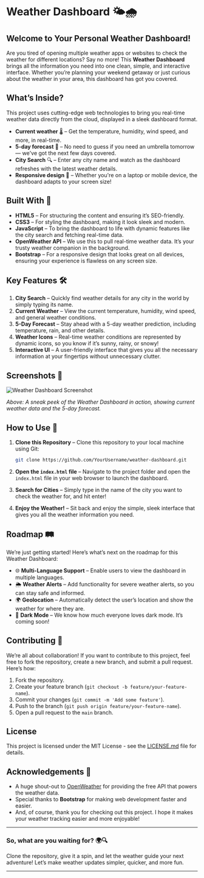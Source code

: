 # **Weather Dashboard** 🌤️🌧️

## Welcome to Your Personal Weather Dashboard!

Are you tired of opening multiple weather apps or websites to check the weather for different locations? Say no more! This **Weather Dashboard** brings all the information you need into one clean, simple, and interactive interface. Whether you’re planning your weekend getaway or just curious about the weather in your area, this dashboard has got you covered.

## What’s Inside?

This project uses cutting-edge web technologies to bring you real-time weather data directly from the cloud, displayed in a sleek dashboard format.

- **Current weather** 🌡️ – Get the temperature, humidity, wind speed, and more, in real-time.
- **5-day forecast** 📅 – No need to guess if you need an umbrella tomorrow — we've got the next few days covered.
- **City Search** 🔍 – Enter any city name and watch as the dashboard refreshes with the latest weather details.
- **Responsive design** 📱 – Whether you're on a laptop or mobile device, the dashboard adapts to your screen size!

## Built With 🚀

- **HTML5** – For structuring the content and ensuring it’s SEO-friendly.
- **CSS3** – For styling the dashboard, making it look sleek and modern.
- **JavaScript** – To bring the dashboard to life with dynamic features like the city search and fetching real-time data.
- **OpenWeather API** – We use this to pull real-time weather data. It’s your trusty weather companion in the background.
- **Bootstrap** – For a responsive design that looks great on all devices, ensuring your experience is flawless on any screen size.

## Key Features 🛠️

1. **City Search** – Quickly find weather details for any city in the world by simply typing its name.
2. **Current Weather** – View the current temperature, humidity, wind speed, and general weather conditions.
3. **5-Day Forecast** – Stay ahead with a 5-day weather prediction, including temperature, rain, and other details.
4. **Weather Icons** – Real-time weather conditions are represented by dynamic icons, so you know if it’s sunny, rainy, or snowy!
5. **Interactive UI** – A user-friendly interface that gives you all the necessary information at your fingertips without unnecessary clutter.

## Screenshots 📸

![Weather Dashboard Screenshot](screenshot.png)

_Above: A sneak peek of the Weather Dashboard in action, showing current weather data and the 5-day forecast._

## How to Use 📝

1. **Clone this Repository** – Clone this repository to your local machine using Git:
   
   ```bash
   git clone https://github.com/YourUsername/weather-dashboard.git
   ```

2. **Open the `index.html` file** – Navigate to the project folder and open the `index.html` file in your web browser to launch the dashboard.

3. **Search for Cities** – Simply type in the name of the city you want to check the weather for, and hit enter!

4. **Enjoy the Weather!** – Sit back and enjoy the simple, sleek interface that gives you all the weather information you need.

## Roadmap 🛤️

We’re just getting started! Here’s what’s next on the roadmap for this Weather Dashboard:

- 🌐 **Multi-Language Support** – Enable users to view the dashboard in multiple languages.
- 🌦️ **Weather Alerts** – Add functionality for severe weather alerts, so you can stay safe and informed.
- 🌍 **Geolocation** – Automatically detect the user’s location and show the weather for where they are.
- 🖤 **Dark Mode** – We know how much everyone loves dark mode. It’s coming soon!

## Contributing 🤝

We’re all about collaboration! If you want to contribute to this project, feel free to fork the repository, create a new branch, and submit a pull request. Here’s how:

1. Fork the repository.
2. Create your feature branch (`git checkout -b feature/your-feature-name`).
3. Commit your changes (`git commit -m 'Add some feature'`).
4. Push to the branch (`git push origin feature/your-feature-name`).
5. Open a pull request to the `main` branch.

## License

This project is licensed under the MIT License - see the [LICENSE.md](LICENSE.md) file for details.


## Acknowledgements 🙏

- A huge shout-out to [OpenWeather](https://openweathermap.org/) for providing the free API that powers the weather data.
- Special thanks to **Bootstrap** for making web development faster and easier.
- And, of course, thank you for checking out this project. I hope it makes your weather tracking easier and more enjoyable!

---

### So, what are you waiting for? 🌍🔍

Clone the repository, give it a spin, and let the weather guide your next adventure! Let’s make weather updates simpler, quicker, and more fun.

---
